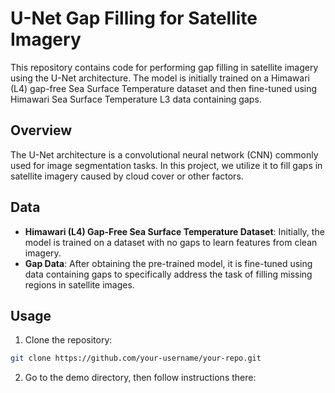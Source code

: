 # U-Net Gap Filling for Satellite Imagery

This repository contains code for performing gap filling in satellite imagery using the U-Net architecture. The model is initially trained on a Himawari (L4) gap-free Sea Surface Temperature dataset and then fine-tuned using Himawari Sea Surface Temperature L3 data containing gaps.

## Overview

The U-Net architecture is a convolutional neural network (CNN) commonly used for image segmentation tasks. In this project, we utilize it to fill gaps in satellite imagery caused by cloud cover or other factors.

## Data

- **Himawari (L4) Gap-Free Sea Surface Temperature Dataset**: Initially, the model is trained on a dataset with no gaps to learn features from clean imagery.
- **Gap Data**: After obtaining the pre-trained model, it is fine-tuned using data containing gaps to specifically address the task of filling missing regions in satellite images.

## Usage

1. Clone the repository:

```bash
git clone https://github.com/your-username/your-repo.git
```

2. Go to the demo directory, then follow instructions there:
